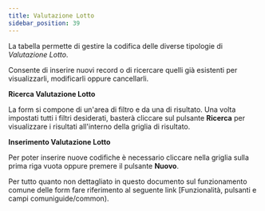 ```yaml
---
title: Valutazione Lotto
sidebar_position: 39
---
```


La tabella permette di gestire la codifica delle diverse tipologie di *Valutazione Lotto*.

Consente di inserire nuovi record o di ricercare quelli già esistenti per visualizzarli, modificarli oppure cancellarli.

**Ricerca Valutazione Lotto**

La form si compone di un'area di filtro e da una di risultato. Una volta impostati tutti i filtri desiderati, basterà cliccare sul pulsante **Ricerca** per visualizzare i risultati all'interno della griglia di risultato.

**Inserimento Valutazione Lotto**

Per poter inserire nuove codifiche è necessario cliccare nella griglia sulla prima riga vuota oppure premere il pulsante **Nuovo**.

Per tutto quanto non dettagliato in questo documento sul funzionamento comune delle form fare riferimento al seguente link [Funzionalità, pulsanti e campi comuniguide/common).
